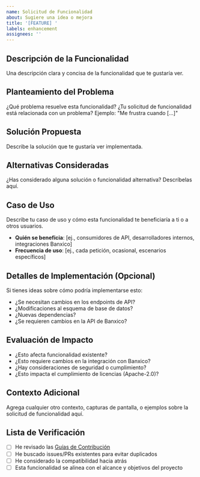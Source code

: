 ```yaml
---
name: Solicitud de Funcionalidad
about: Sugiere una idea o mejora
title: '[FEATURE] '
labels: enhancement
assignees: ''
---
```


## Descripción de la Funcionalidad
Una descripción clara y concisa de la funcionalidad que te gustaría ver.

## Planteamiento del Problema
¿Qué problema resuelve esta funcionalidad? ¿Tu solicitud de funcionalidad está relacionada con un problema?
Ejemplo: "Me frustra cuando [...]"

## Solución Propuesta
Describe la solución que te gustaría ver implementada.

## Alternativas Consideradas
¿Has considerado alguna solución o funcionalidad alternativa? Descríbelas aquí.

## Caso de Uso
Describe tu caso de uso y cómo esta funcionalidad te beneficiaría a ti o a otros usuarios.
- **Quién se beneficia**: [ej., consumidores de API, desarrolladores internos, integraciones Banxico]
- **Frecuencia de uso**: [ej., cada petición, ocasional, escenarios específicos]

## Detalles de Implementación (Opcional)
Si tienes ideas sobre cómo podría implementarse esto:
- ¿Se necesitan cambios en los endpoints de API?
- ¿Modificaciones al esquema de base de datos?
- ¿Nuevas dependencias?
- ¿Se requieren cambios en la API de Banxico?

## Evaluación de Impacto
- ¿Esto afecta funcionalidad existente?
- ¿Esto requiere cambios en la integración con Banxico?
- ¿Hay consideraciones de seguridad o cumplimiento?
- ¿Esto impacta el cumplimiento de licencias (Apache-2.0)?

## Contexto Adicional
Agrega cualquier otro contexto, capturas de pantalla, o ejemplos sobre la solicitud de funcionalidad aquí.

## Lista de Verificación
- [ ] He revisado las [Guías de Contribución](../../CONTRIBUTING.es.md)
- [ ] He buscado issues/PRs existentes para evitar duplicados
- [ ] He considerado la compatibilidad hacia atrás
- [ ] Esta funcionalidad se alinea con el alcance y objetivos del proyecto
